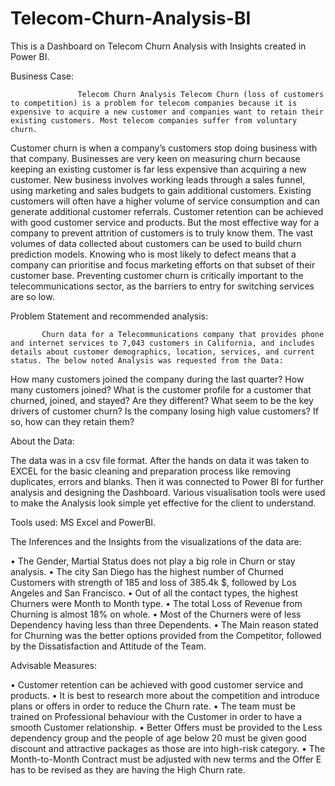 # Telecom-Churn-Analysis-BI
This is a Dashboard on Telecom Churn Analysis with Insights created in Power BI.

Business Case:

                   Telecom Churn Analysis Telecom Churn (loss of customers to competition) is a problem for telecom companies because it is expensive to acquire a new customer and companies want to retain their existing customers. Most telecom companies suffer from voluntary churn.
Customer churn is when a company’s customers stop doing business with that company. Businesses are very keen on measuring churn because keeping an existing customer is far less expensive than acquiring a new customer. New business involves working leads through a sales funnel, using marketing and sales budgets to gain additional customers. Existing customers will often have a higher volume of service consumption and can generate additional customer referrals.
Customer retention can be achieved with good customer service and products. But the most effective way for a company to prevent attrition of customers is to truly know them. The vast volumes of data collected about customers can be used to build churn prediction models. Knowing who is most likely to defect means that a company can prioritise and focus marketing efforts on that subset of their customer base.
Preventing customer churn is critically important to the telecommunications sector, as the barriers to entry for switching services are so low.


Problem Statement and recommended analysis:

           Churn data for a Telecommunications company that provides phone and internet services to 7,043 customers in California, and includes details about customer demographics, location, services, and current status. The below noted Analysis was requested from the Data:

How many customers joined the company during the last quarter? How many customers joined?
What is the customer profile for a customer that churned, joined, and stayed? Are they different?
What seem to be the key drivers of customer churn?
Is the company losing high value customers? If so, how can they retain them?


About the Data:

The data was in a csv file format. After the hands on data it was taken to EXCEL for the basic cleaning and preparation process like removing duplicates, errors and blanks.
Then it was connected to Power BI for further analysis and designing the Dashboard. Various visualisation tools were used to make the Analysis look simple yet effective for the client to understand.

Tools used:
MS Excel and PowerBI.

The Inferences and the Insights from the visualizations of the data are:


•	The Gender, Martial Status does not play a big role in Churn or stay analysis.
•	The city San Diego has the highest number of Churned Customers with strength of 185 and loss of 385.4k $, followed by Los Angeles and San Francisco.
•	Out of all the contact types, the highest Churners were Month to Month type.
•	The total Loss of Revenue from Churning is almost 18% on whole.
•	Most of the Churners were of less Dependency having less than three Dependents.
•	The Main reason stated for Churning was the better options provided from the Competitor, followed by the Dissatisfaction and Attitude of the Team.

Advisable Measures:

•	Customer retention can be achieved with good customer service and products.
•	It is best to research more about the competition and introduce plans or offers in order to reduce the Churn rate.
•	The team must be trained on Professional behaviour with the Customer in order to have a smooth Customer relationship.
•	Better Offers must be provided to the Less dependency group and the people of age below 20 must be given good discount and attractive packages as those are into high-risk category.
•	The Month-to-Month Contract must be adjusted with new terms and the Offer E has to be revised as they are having the High Churn rate.










